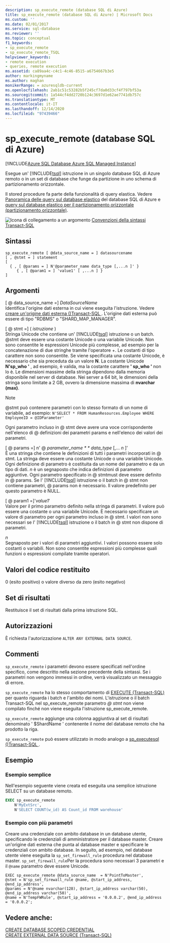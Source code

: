 ```yaml
---
description: sp_execute_remote (database SQL di Azure)
title: sp_execute_remote (database SQL di Azure) | Microsoft Docs
ms.custom: ''
ms.date: 02/01/2017
ms.service: sql-database
ms.reviewer: ''
ms.topic: conceptual
f1_keywords:
- sp_execute_remote
- sp_execute_remote_TSQL
helpviewer_keywords:
- remote execution
- queries, remote execution
ms.assetid: ca89aa4c-c4c1-4c46-8515-a6754667b3e5
author: markingmyname
ms.author: maghan
monikerRange: = azuresqldb-current
ms.openlocfilehash: 2ab1c51c53282b5f245cf7da0d33cf4f797bf53a
ms.sourcegitcommit: 1a544cf4dd2720b124c3697d1e62ae7741db757c
ms.translationtype: MT
ms.contentlocale: it-IT
ms.lasthandoff: 12/14/2020
ms.locfileid: "97439466"
---
```

# <a name="sp_execute_remote-azure-sql-database"></a>sp_execute_remote (database SQL di Azure)
[!INCLUDE[Azure SQL Database Azure SQL Managed Instance](../../includes/applies-to-version/asdb-asdbmi.md)]

  Esegue un' [!INCLUDE[tsql](../../includes/tsql-md.md)] istruzione in un singolo database SQL di Azure remoto o in un set di database che funge da partizione in uno schema di partizionamento orizzontale.  
  
 Il stored procedure fa parte della funzionalità di query elastica.  Vedere [Panoramica delle query sul database elastico](/azure/azure-sql/database/elastic-query-overview) del database SQL di Azure e [query sul database elastico per il partizionamento orizzontale (partizionamento orizzontale)](/azure/azure-sql/database/elastic-query-horizontal-partitioning).  
  
 ![Icona di collegamento a un argomento](../../database-engine/configure-windows/media/topic-link.gif "Icona di collegamento a un argomento") [Convenzioni della sintassi Transact-SQL](../../t-sql/language-elements/transact-sql-syntax-conventions-transact-sql.md)  
  
## <a name="syntax"></a>Sintassi  
  
```  
sp_execute_remote [ @data_source_name = ] datasourcename  
[ , @stmt = ] statement  
[   
  { , [ @params = ] N'@parameter_name data_type [,...n ]' }   
     { , [ @param1 = ] 'value1' [ ,...n ] }  
]  
```  
  
## <a name="arguments"></a>Argomenti  
 [ \@ data_source_name =] *DataSourceName*  
 Identifica l'origine dati esterna in cui viene eseguita l'istruzione. Vedere [creare un'origine dati esterna &#40;&#41;Transact-SQL ](../../t-sql/statements/create-external-data-source-transact-sql.md). L'origine dati esterna può essere di tipo "RDBMS" o "SHARD_MAP_MANAGER".  
  
 [ \@ stmt =] ( *istruzione* )  
 Stringa Unicode che contiene un' [!INCLUDE[tsql](../../includes/tsql-md.md)] istruzione o un batch. \@stmt deve essere una costante Unicode o una variabile Unicode. Non sono consentite le espressioni Unicode più complesse, ad esempio per la concatenazione di due stringhe tramite l'operatore +. Le costanti di tipo carattere non sono consentite. Se viene specificata una costante Unicode, è necessario che sia preceduta da un valore **N**. La costante Unicode **N'sp_who '** , ad esempio, è valida, ma la costante carattere **' sp_who '** non lo è. Le dimensioni massime della stringa dipendono dalla memoria disponibile nel server di database. Nei server a 64 bit, le dimensioni della stringa sono limitate a 2 GB, ovvero la dimensione massima di **nvarchar (max)**.  
  
> [!NOTE]  
>  \@stmt può contenere parametri con lo stesso formato di un nome di variabile, ad esempio: `N'SELECT * FROM HumanResources.Employee WHERE EmployeeID = @IDParameter'`  
  
 Ogni parametro incluso in \@ stmt deve avere una voce corrispondente nell'elenco di \@ definizioni dei parametri params e nell'elenco dei valori dei parametri.  
  
 [ \@ params =] n' \@ *parameter_name * * data_type* [,... *n* ]'  
 È una stringa che contiene le definizioni di tutti i parametri incorporati in \@ stmt. La stringa deve essere una costante Unicode o una variabile Unicode. Ogni definizione di parametro è costituita da un nome del parametro e da un tipo di dati. *n* è un segnaposto che indica definizioni di parametro aggiuntive. Ogni parametro specificato in \@ stmtmust deve essere definito in \@ params. Se l' [!INCLUDE[tsql](../../includes/tsql-md.md)] istruzione o il batch in \@ stmt non contiene parametri, \@ params non è necessario. Il valore predefinito per questo parametro è NULL.  
  
 [ \@ param1 =]'*value1*'  
 Valore per il primo parametro definito nella stringa di parametri. Il valore può essere una costante o una variabile Unicode. È necessario specificare un valore di parametro per ogni parametro incluso in \@ stmt. I valori non sono necessari se l' [!INCLUDE[tsql](../../includes/tsql-md.md)] istruzione o il batch in \@ stmt non dispone di parametri.  
  
 *n*  
 Segnaposto per i valori di parametri aggiuntivi. I valori possono essere solo costanti o variabili. Non sono consentite espressioni più complesse quali funzioni o espressioni compilate tramite operatori.  
  
## <a name="return-code-values"></a>Valori del codice restituito  
 0 (esito positivo) o valore diverso da zero (esito negativo)  
  
## <a name="result-sets"></a>Set di risultati  
 Restituisce il set di risultati dalla prima istruzione SQL.  
  
## <a name="permissions"></a>Autorizzazioni  
 È richiesta l'autorizzazione `ALTER ANY EXTERNAL DATA SOURCE`.  
  
## <a name="remarks"></a>Commenti  
 `sp_execute_remote` i parametri devono essere specificati nell'ordine specifico, come descritto nella sezione precedente della sintassi. Se i parametri non vengono immessi in ordine, verrà visualizzato un messaggio di errore.  
  
 `sp_execute_remote` ha lo stesso comportamento di [EXECUTE &#40;Transact-SQL&#41;](../../t-sql/language-elements/execute-transact-sql.md) per quanto riguarda i batch e l'ambito dei nomi. L'istruzione o il batch Transact-SQL nel sp_execute_remote parametro *\@ stmt* non viene compilato finché non viene eseguita l'istruzione sp_execute_remote.  
  
 `sp_execute_remote` aggiunge una colonna aggiuntiva al set di risultati denominato ' $ShardName ' contenente il nome del database remoto che ha prodotto la riga.  
  
 `sp_execute_remote` può essere utilizzato in modo analogo a [sp_executesql &#40;&#41;Transact-SQL ](../../relational-databases/system-stored-procedures/sp-executesql-transact-sql.md).  
  
## <a name="examples"></a>Esempio  
### <a name="simple-example"></a>Esempio semplice  
 Nell'esempio seguente viene creata ed eseguita una semplice istruzione SELECT su un database remoto.  
  
```sql  
EXEC sp_execute_remote  
    N'MyExtSrc',  
    N'SELECT COUNT(w_id) AS Count_id FROM warehouse'   
```  
  
### <a name="example-with-multiple-parameters"></a>Esempio con più parametri  
Creare una credenziale con ambito database in un database utente, specificando le credenziali di amministratore per il database master. Creare un'origine dati esterna che punta al database master e specificare le credenziali con ambito database. In seguito, ad esempio, nel database utente viene eseguita la `sp_set_firewall_rule` procedura nel database master. `sp_set_firewall_rule`Per la procedura sono necessari 3 parametri e il `@name` parametro deve essere Unicode.

```
EXEC sp_execute_remote @data_source_name  = N'PointToMaster', 
@stmt = N'sp_set_firewall_rule @name, @start_ip_address, @end_ip_address', 
@params = N'@name nvarchar(128), @start_ip_address varchar(50), @end_ip_address varchar(50)',
@name = N'TempFWRule', @start_ip_address = '0.0.0.2', @end_ip_address = '0.0.0.2';
```

## <a name="see-also"></a>Vedere anche:

[CREATE DATABASE SCOPED CREDENTIAL](../../t-sql/statements/create-database-scoped-credential-transact-sql.md)  
[CREATE EXTERNAL DATA SOURCE (Transact-SQL)](../../t-sql/statements/create-external-data-source-transact-sql.md)  
